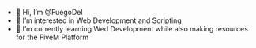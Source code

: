- 👋 Hi, I’m @FuegoDel
- 👀 I’m interested in Web Development and Scripting
- 🌱 I’m currently learning Wed Development while also making resources for the FiveM Platform



